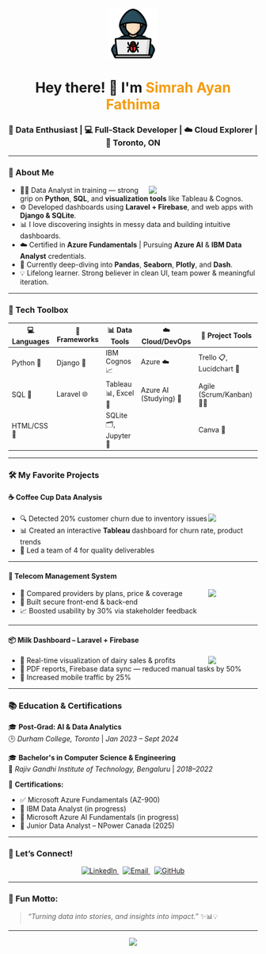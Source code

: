 <p align="center">
  <img src="https://github.com/Starscorpio/SimScan/blob/main/gifs/hacker.png" width="100" alt="Tech Icon" />
</p>

<h1 align="center">
  <b>Hey there! 👋 I'm <span style="color:#F39C12;">Simrah Ayan Fathima</span></b>
</h1>

<h3 align="center">
  🌟 Data Enthusiast | 💻 Full-Stack Developer | ☁️ Cloud Explorer | 📍 Toronto, ON
</h3>

---

### 🌟 About Me

<img align="right" src="https://media.giphy.com/media/26tn33aiTi1jkl6H6/giphy.gif" width="220"/>

- 👩‍💻 Data Analyst in training — strong grip on **Python**, **SQL**, and **visualization tools** like Tableau & Cognos.
- ⚙️ Developed dashboards using **Laravel + Firebase**, and web apps with **Django & SQLite**.
- 📊 I love discovering insights in messy data and building intuitive dashboards.
- ☁️ Certified in **Azure Fundamentals** | Pursuing **Azure AI** & **IBM Data Analyst** credentials.
- 🐍 Currently deep-diving into **Pandas**, **Seaborn**, **Plotly**, and **Dash**.
- 💡 Lifelong learner. Strong believer in clean UI, team power & meaningful iteration.

---

### 🧰 Tech Toolbox

| 💻 **Languages**  | 🧱 **Frameworks**  | 📊 **Data Tools**        | ☁️ **Cloud/DevOps**   | 🧩 **Project Tools**         |
|------------------|-------------------|--------------------------|-----------------------|------------------------------|
| Python 🐍         | Django 🚀         | IBM Cognos 📈            | Azure ☁️             | Trello 📋, Lucidchart 🧠     |
| SQL 🧪            | Laravel 🌐        | Tableau 📊, Excel 📘      | Azure AI (Studying) 🔧 | Agile (Scrum/Kanban) 🏃‍♀️   |
| HTML/CSS 🎨       |                   | SQLite 🗂, Jupyter 📓     |                       | Canva 🎨                    |

---

### 🛠️ My Favorite Projects

#### ☕ **Coffee Cup Data Analysis**
<img src="https://media.giphy.com/media/f9k1tV7HyORcngKF8v/giphy.gif" width="100" align="right" />

- 🔍 Detected 20% customer churn due to inventory issues
- 📊 Created an interactive **Tableau** dashboard for churn rate, product trends
- 👥 Led a team of 4 for quality deliverables

---

#### 📡 **Telecom Management System**
<img src="https://media.giphy.com/media/QssGEmpkyEOhBCb7e1/giphy.gif" width="100" align="right" />

- 📱 Compared providers by plans, price & coverage
- 🔐 Built secure front-end & back-end
- 📈 Boosted usability by 30% via stakeholder feedback

---

#### 📦 **Milk Dashboard – Laravel + Firebase**
<img src="https://media.giphy.com/media/du3J3cXyzhj75IOgvA/giphy.gif" width="100" align="right" />

- 🥛 Real-time visualization of dairy sales & profits
- 📄 PDF reports, Firebase data sync — reduced manual tasks by 50%
- 📲 Increased mobile traffic by 25%

---

### 📚 Education & Certifications

🎓 **Post-Grad: AI & Data Analytics**  
🕒 *Durham College, Toronto* | *Jan 2023 – Sept 2024*

🎓 **Bachelor's in Computer Science & Engineering**  
🏫 *Rajiv Gandhi Institute of Technology, Bengaluru* | *2018–2022*

📜 **Certifications:**
- ✅ Microsoft Azure Fundamentals (AZ-900)
- 🧠 IBM Data Analyst (in progress)
- 🤖 Microsoft Azure AI Fundamentals (in progress)
- 🎯 Junior Data Analyst – NPower Canada (2025)

---

### 🤝 Let’s Connect!

<p align="center">
  <a href="https://www.linkedin.com/in/simrah-ayan">
    <img src="https://img.shields.io/badge/LinkedIn-blue?style=for-the-badge&logo=linkedin&logoColor=white" alt="LinkedIn"/>
  </a>
  &nbsp;
  <a href="mailto:simrahayan2611@gmail.com">
    <img src="https://img.shields.io/badge/Gmail-red?style=for-the-badge&logo=gmail&logoColor=white" alt="Email"/>
  </a>
  &nbsp;
  <a href="https://github.com/Starscorpio">
    <img src="https://img.shields.io/badge/GitHub-black?style=for-the-badge&logo=github&logoColor=white" alt="GitHub"/>
  </a>
</p>

---

### 🌈 Fun Motto:
> *“Turning data into stories, and insights into impact.”* ✨📊💡

---

<p align="center">
  <img src="https://media.giphy.com/media/3o7abB06u9bNzA8lu8/giphy.gif" width="150"/>
</p>

